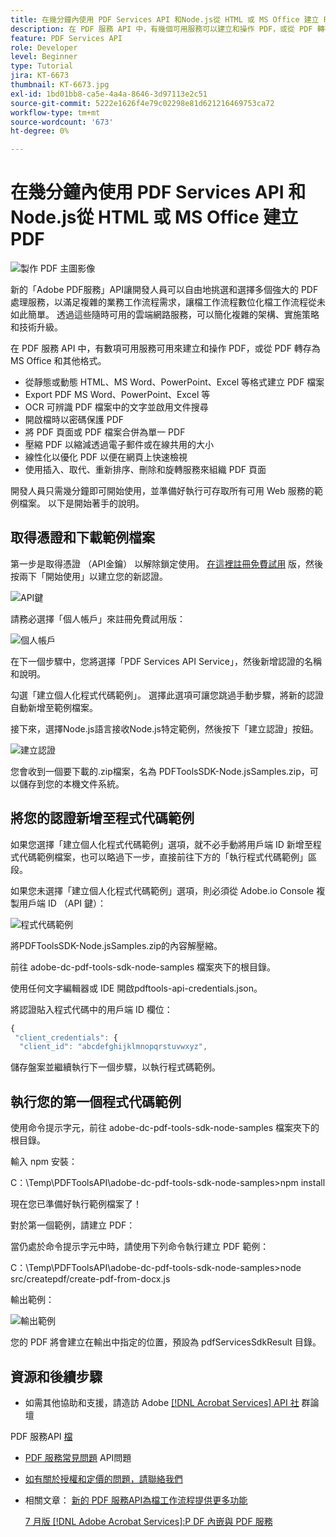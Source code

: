 ```yaml
---
title: 在幾分鐘內使用 PDF Services API 和Node.js從 HTML 或 MS Office 建立 PDF
description: 在 PDF 服務 API 中，有幾個可用服務可以建立和操作 PDF，或從 PDF 轉存為 MS Office 和其他格式
feature: PDF Services API
role: Developer
level: Beginner
type: Tutorial
jira: KT-6673
thumbnail: KT-6673.jpg
exl-id: 1bd01bb8-ca5e-4a4a-8646-3d97113e2c51
source-git-commit: 5222e1626f4e79c02298e81d621216469753ca72
workflow-type: tm+mt
source-wordcount: '673'
ht-degree: 0%

---
```


# 在幾分鐘內使用 PDF Services API 和Node.js從 HTML 或 MS Office 建立 PDF

![製作 PDF 主圖影像](assets/createpdffromhtml_hero.jpg)

新的「Adobe PDF服務」API讓開發人員可以自由地挑選和選擇多個強大的 PDF 處理服務，以滿足複雜的業務工作流程需求，讓檔工作流程數位化檔工作流程從未如此簡單。 透過這些隨時可用的雲端網路服務，可以簡化複雜的架構、實施策略和技術升級。

在 PDF 服務 API 中，有數項可用服務可用來建立和操作 PDF，或從 PDF 轉存為 MS Office 和其他格式。

* 從靜態或動態 HTML、MS Word、PowerPoint、Excel 等格式建立 PDF 檔案
* Export PDF MS Word、PowerPoint、Excel 等
* OCR 可辨識 PDF 檔案中的文字並啟用文件搜尋
* 開啟檔時以密碼保護 PDF
* 將 PDF 頁面或 PDF 檔案合併為單一 PDF
* 壓縮 PDF 以縮減透過電子郵件或在線共用的大小
* 線性化以優化 PDF 以便在網頁上快速檢視
* 使用插入、取代、重新排序、刪除和旋轉服務來組織 PDF 頁面

開發人員只需幾分鐘即可開始使用，並準備好執行可存取所有可用 Web 服務的範例檔案。 以下是開始著手的說明。

## 取得憑證和下載範例檔案

第一步是取得憑證 （API金鑰） 以解除鎖定使用。 [在這裡註冊免費試用](https://www.adobe.com/go/dcsdks_credentials) 版，然後按兩下「開始使用」以建立您的新認證。

![API鍵](assets/apikey.png)

請務必選擇「個人帳戶」來註冊免費試用版：

![個人帳戶](assets/personalaccount.png)

在下一個步驟中，您將選擇「PDF Services API Service」，然後新增認證的名稱和說明。

勾選「建立個人化程式代碼範例」。 選擇此選項可讓您跳過手動步驟，將新的認證自動新增至範例檔案。

接下來，選擇Node.js語言接收Node.js特定範例，然後按下「建立認證」按鈕。

![建立認證](assets/createcredentials.png)

您會收到一個要下載的.zip檔案，名為 PDFToolsSDK-Node.jsSamples.zip，可以儲存到您的本機文件系統。

## 將您的認證新增至程式代碼範例

如果您選擇「建立個人化程式代碼範例」選項，就不必手動將用戶端 ID 新增至程式代碼範例檔案，也可以略過下一步，直接前往下方的「執行程式代碼範例」區段。

如果您未選擇「建立個人化程式代碼範例」選項，則必須從 Adobe.io Console 複製用戶端 ID （API 鍵）：

![程式代碼範例](assets/codesample.png)

將PDFToolsSDK-Node.jsSamples.zip的內容解壓縮。

前往 adobe-dc-pdf-tools-sdk-node-samples 檔案夾下的根目錄。

使用任何文字編輯器或 IDE 開啟pdftools-api-credentials.json。

將認證貼入程式代碼中的用戶端 ID 欄位：

```javascript
{
 "client_credentials": {
  "client_id": "abcdefghijklmnopqrstuvwxyz",
```

儲存盤案並繼續執行下一個步驟，以執行程式碼範例。

## 執行您的第一個程式代碼範例

使用命令提示字元，前往 adobe-dc-pdf-tools-sdk-node-samples 檔案夾下的根目錄。

輸入 npm 安裝：

C：\Temp\PDFToolsAPI\adobe-dc-pdf-tools-sdk-node-samples>npm install

現在您已準備好執行範例檔案了！

對於第一個範例，請建立 PDF：

當仍處於命令提示字元中時，請使用下列命令執行建立 PDF 範例：

C：\Temp\PDFToolsAPI\adobe-dc-pdf-tools-sdk-node-samples>node src/createpdf/create-pdf-from-docx.js

輸出範例：

![輸出範例](assets/exampleoutput.png)

您的 PDF 將會建立在輸出中指定的位置，預設為 pdfServicesSdkResult 目錄。

## 資源和後續步驟

* 如需其他協助和支援，請造訪 Adobe [[!DNL Acrobat Services] API 社](https://community.adobe.com/t5/document-cloud-sdk/bd-p/Document-Cloud-SDK?page=1&amp;sort=latest_replies&amp;filter=all) 群論壇

PDF 服務API [檔](https://www.adobe.com/go/pdftoolsapi_doc)

* [PDF 服務常見問題](https://community.adobe.com/t5/document-cloud-sdk/faq-for-document-services-pdf-tools-api/m-p/10726197) API問題

* [如有關於授權和定價的問題，請聯絡我們](https://www.adobe.com/go/pdftoolsapi_requestform)

* 相關文章：
  [新的 PDF 服務API為檔工作流程提供更多功能](https://community.adobe.com/t5/document-services-apis/new-pdf-tools-api-brings-more-capabilities-for-document-services/m-p/11294170)

  [7 月版 [!DNL Adobe Acrobat Services]:P DF 內嵌與 PDF 服務](https://medium.com/adobetech/july-release-of-adobe-document-services-pdf-embed-and-pdf-tools-17211bf7776d)
